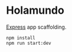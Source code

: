 # Holamundo

[Express](http://expressjs.com/) app scaffolding.

```
npm install
npm run start:dev
```
